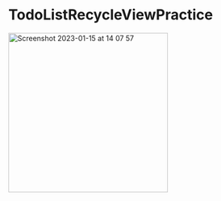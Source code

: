 # TodoListRecycleViewPractice

<img width="316" alt="Screenshot 2023-01-15 at 14 07 57" src="https://user-images.githubusercontent.com/32681497/212542428-d0785daa-de58-45da-8b92-315a373d819e.png">
